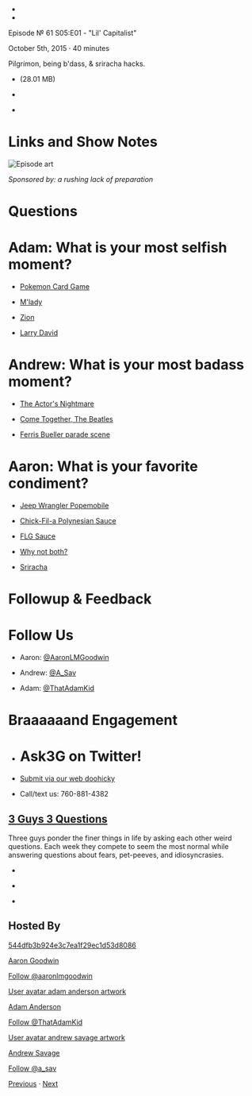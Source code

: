 -

-

Episode № 61 S05:E01 - "Lil' Capitalist"

October 5th, 2015 · 40 minutes

Pilgrímon, being b'dass, & sriracha hacks.

- [](http://podcasts-1.feedpress.co/13789/18078.mp3)(28.01 MB)

- [](http://twitter.com/intent/tweet?text=3%20Guys%203%20Questions%20%E2%84%96%2061%20on%20@goodstuff_fm%20-%20http://goodstuff.fm/3g3q/61)

- [](http://www.facebook.com/sharer/sharer.php?u=http://goodstuff.fm/3g3q/61)

# Links and Show Notes

![Episode art](http://l.gdwn.co/RkHi.gif)

_Sponsored by: a rushing lack of preparation_

# Questions

# Adam: What is your most selfish moment?

- [Pokemon Card Game](http://www.pokemon.com/us/pokemon-tcg/)

- [M'lady](http://knowyourmeme.com/memes/tips-fedora)

- [Zion](http://bit.ly/1M4TGAC)

- [Larry David](https://en.wikipedia.org/wiki/Larry_David)

# Andrew: What is your most badass moment?

- [The Actor's Nightmare](https://en.wikipedia.org/wiki/The_Actor%27s_Nightmare)

- [Come Together, The Beatles](http://www.youtube.com/watch?v=N8LZGQ4MkvQ)

- [Ferris Bueller parade scene](http://www.youtube.com/watch?v=tRcv4nokK50)

# Aaron: What is your favorite condiment?

- [Jeep Wrangler Popemobile](https://www.washingtonpost.com/news/acts-of-faith/wp/2015/08/20/pope-francis-will-use-a-jeep-wrangler-as-his-american-popemobile-vatican-says/)

- [Chick-Fil-a Polynesian Sauce](http://www.chick-fil-a.com/Food/Menu-Detail/Polynesian-Sauce)

- [FLG Sauce](http://www.kfc.com/menu/sauces/all-sauces)

- [Why not both?](http://www.youtube.com/watch?v=vgk-lA12FBk)

- [Sriracha](http://theoatmeal.com/comics/sriracha)

# Followup & Feedback

# Follow Us

- Aaron: [@AaronLMGoodwin](http://twitter.com/aaronlmgoodwin)

- Andrew: [@A_Sav](http://twitter.com/a_sav)

- Adam: [@ThatAdamKid](http://twitter.com/thatadamkid)

# Braaaaaand Engagement

- # Ask3G on Twitter!

- [Submit via our web doohicky](http://3g3q.co/ask)

- Call/text us: 760-881-4382

## [3 Guys 3 Questions](/3g3q)

Three guys ponder the finer things in life by asking each other weird questions. Each week they compete to seem the most normal while answering questions about fears, pet-peeves, and idiosyncrasies.

- [](https://itunes.apple.com/us/podcast/3-guys-3-questions/id914129482)

- [](http://feed.3g3q.co/)

- [](mailto:3guys3questions@gmail.com?cc=sponsorship%40goodstuff.fm&subject=%5BGoodStuff%20FM%5D%20Sponsorship%20Inquiry%20for%203%20Guys%203%20Questions)

## Hosted By

[544dfb3b924e3c7ea1f29ec1d53d8086](/people/aaron-goodwin)[](http://gravatar.com/avatar/544dfb3b924e3c7ea1f29ec1d53d8086.png?s=300&r=pg)

[Aaron Goodwin](/people/aaron-goodwin)

[Follow @aaronlmgoodwin](https://twitter.com/aaronlmgoodwin)

[User avatar adam anderson artwork](/people/adam-anderson)[](https://goodstuffs3.s3.amazonaws.com/uploads/user/avatar/89/user_avatar_adam-anderson_artwork.png)

[Adam Anderson](/people/adam-anderson)

[Follow @ThatAdamKid](https://twitter.com/ThatAdamKid)

[User avatar andrew savage artwork](/people/andrew-savage)[](https://goodstuffs3.s3.amazonaws.com/uploads/user/avatar/95/user_avatar_andrew-savage_artwork.png)

[Andrew Savage](/people/andrew-savage)

[Follow @a_sav](https://twitter.com/a_sav)

[Previous](/3g3q/60) · [Next](/3g3q/62)
